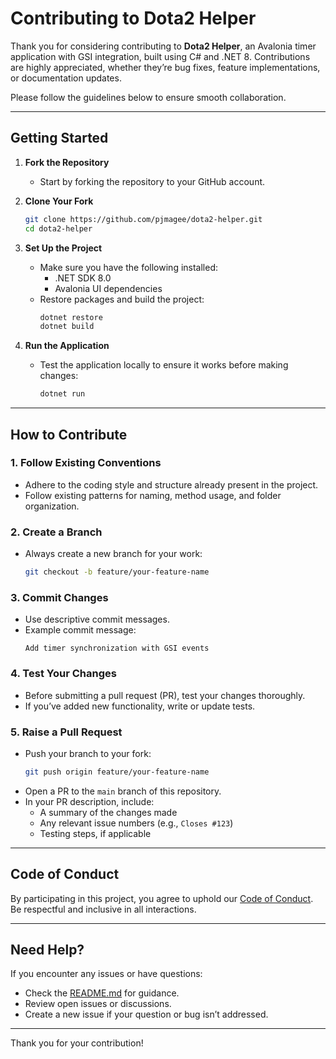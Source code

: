 # Contributing to Dota2 Helper

Thank you for considering contributing to **Dota2 Helper**, an Avalonia timer application with GSI integration, built using C# and .NET 8. Contributions are highly appreciated, whether they’re bug fixes, feature implementations, or documentation updates.

Please follow the guidelines below to ensure smooth collaboration.

---

## Getting Started

1. **Fork the Repository**
   - Start by forking the repository to your GitHub account.

2. **Clone Your Fork**
   ```bash
   git clone https://github.com/pjmagee/dota2-helper.git
   cd dota2-helper
   ```

3. **Set Up the Project**
   - Make sure you have the following installed:
     - .NET SDK 8.0
     - Avalonia UI dependencies
   - Restore packages and build the project:
     ```bash
     dotnet restore
     dotnet build
     ```

4. **Run the Application**
   - Test the application locally to ensure it works before making changes:
     ```bash
     dotnet run
     ```

---

## How to Contribute

### 1. Follow Existing Conventions
   - Adhere to the coding style and structure already present in the project.
   - Follow existing patterns for naming, method usage, and folder organization.

### 2. Create a Branch
   - Always create a new branch for your work:
     ```bash
     git checkout -b feature/your-feature-name
     ```

### 3. Commit Changes
   - Use descriptive commit messages.
   - Example commit message:
     ```
     Add timer synchronization with GSI events
     ```

### 4. Test Your Changes
   - Before submitting a pull request (PR), test your changes thoroughly.
   - If you’ve added new functionality, write or update tests.

### 5. Raise a Pull Request
   - Push your branch to your fork:
     ```bash
     git push origin feature/your-feature-name
     ```
   - Open a PR to the `main` branch of this repository.
   - In your PR description, include:
     - A summary of the changes made
     - Any relevant issue numbers (e.g., `Closes #123`)
     - Testing steps, if applicable

---

## Code of Conduct

By participating in this project, you agree to uphold our [Code of Conduct](CODE_OF_CONDUCT.md). Be respectful and inclusive in all interactions.

---

## Need Help?

If you encounter any issues or have questions:
- Check the [README.md](README.md) for guidance.
- Review open issues or discussions.
- Create a new issue if your question or bug isn’t addressed.

---

Thank you for your contribution!

